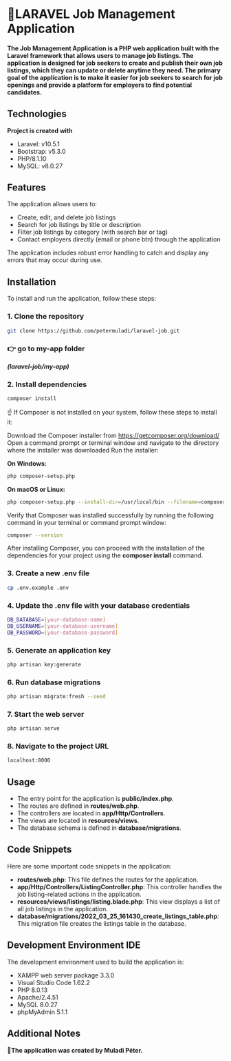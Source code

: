 # 🎯LARAVEL Job Management Application

#### The Job Management Application is a PHP web application built with the Laravel framework that allows users to manage job listings. The application is designed for job seekers to create and publish their own job listings, which they can update or delete anytime they need. The primary goal of the application is to make it easier for job seekers to search for job openings and provide a platform for employers to find potential candidates.

## Technologies

**Project is created with**

- Laravel: v10.5.1
- Bootstrap: v5.3.0
- PHP/8.1.10
- MySQL: v8.0.27


## Features

The application allows users to:

- Create, edit, and delete job listings
- Search for job listings by title or description
- Filter job listings by category (with search bar or tag)
- Contact employers directly (email or phone btn) through the application

The application includes robust error handling to catch and display any errors that may occur during use.


## Installation

To install and run the application, follow these steps:

### 1. Clone the repository

```bash
git clone https://github.com/petermuladi/laravel-job.git
```
### 👉 go to my-app folder
***(laravel-job/my-app)***

### 2. Install dependencies

```bash
composer install
```
☝ If Composer is not installed on your system, follow these steps to install it:

Download the Composer installer from https://getcomposer.org/download/
Open a command prompt or terminal window and navigate to the directory where the installer was downloaded
Run the installer:

**On Windows:**

```bash
php composer-setup.php
```

**On macOS or Linux:**

```bash
php composer-setup.php --install-dir=/usr/local/bin --filename=composer
```

Verify that Composer was installed successfully by running the following command in your terminal or command prompt window:

```bash
composer --version
```

After installing Composer, you can proceed with the installation of the dependencies for your project using the **composer install** command.

### 3. Create a new .env file

```bash
cp .env.example .env
```

### 4. Update the .env file with your database credentials

```bash
DB_DATABASE=[your-database-name]
DB_USERNAME=[your-database-username]
DB_PASSWORD=[your-database-password]
```

### 5. Generate an application key

```bash
php artisan key:generate
```

### 6. Run database migrations

```bash
php artisan migrate:fresh --seed
```

### 7. Start the web server

```bash
php artisan serve
```

### 8. Navigate to the project URL

```bash
localhost:8000
```

## Usage

- The entry point for the application is **public/index.php**.
- The routes are defined in **routes/web.php**.
- The controllers are located in **app/Http/Controllers**.
- The views are located in **resources/views**.
- The database schema is defined in **database/migrations**.

## Code Snippets

Here are some important code snippets in the application:

- **routes/web.php**: This file defines the routes for the application.
- **app/Http/Controllers/ListingController.php**: This controller handles the job listing-related actions in the application.
- **resources/views/listings/listing.blade.php**: This view displays a list of all job listings in the application.
- **database/migrations/2022_03_25_161430_create_listings_table.php**: This migration file creates the listings table in the database.

## Development Environment IDE

The development environment used to build the application is:

- XAMPP web server package 3.3.0
- Visual Studio Code 1.62.2
- PHP 8.0.13
- Apache/2.4.51
- MySQL 8.0.27
- phpMyAdmin 5.1.1


## Additional Notes
**🎯The application was created by Muladi Péter.**
